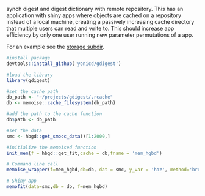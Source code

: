 synch digest and digest dictionary with remote repository. This has an application with shiny apps where objects are cached on a repository instead of a local machine, creating a passively increasing cache directory that multiple users can read and write to. This should increase app efficiency by only one user running new parameter permutations of a app.

For an example see the [storage subdir](https://github.com/yonicd/gdigest/tree/master/storage).

```r
#install package
devtools::install_github('yonicd/gdigest')

#load the library
library(gdigest)

#set the cache path
db_path <- "~/projects/gdigest/.rcache"
db <- memoise::cache_filesystem(db_path)

#add the path to the cache function
db$path <- db_path

#set the data
smc <- hbgd::get_smocc_data()[1:2000,]

#initialize the memoised function
init_mem(f = hbgd::get_fit,cache = db,fname = 'mem_hgbd')

# Command line call
memoise_wrapper(f=mem_hgbd,db=db, dat = smc, y_var = 'haz', method='brokenstick')

# Shiny app
memofit(data=smc,db = db, f=mem_hgbd)
```